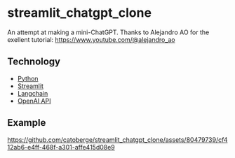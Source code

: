 # streamlit_chatgpt_clone

An attempt at making a mini-ChatGPT.
Thanks to Alejandro AO for the exellent tutorial: https://www.youtube.com/@alejandro_ao

## Technology
* [Python](https://www.python.org/)
* [Streamlit](https://streamlit.io/)
* [Langchain](https://www.langchain.com/)
* [OpenAI API](https://platform.openai.com/docs/introduction)

## Example
https://github.com/catoberge/streamlit_chatgpt_clone/assets/80479739/cf412ab6-e4ff-468f-a301-affe415d08e9

